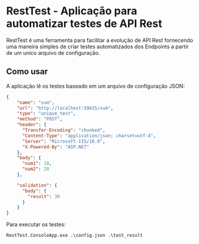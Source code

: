 # RestTest - Aplicação para automatizar testes de API Rest

RestTest é uma ferramenta para facilitar a evolução de API Rest fornecendo uma maneira simples de criar testes automatizados dos Endpoints a partir de um unico arquivo de configuração.

## Como usar
A aplicação lê os testes baseado em um arquivo de configuração JSON:
```json
{
    "name": "sum",
    "url": "http://localhost:59635/sum",
    "type": "unique_test",
    "method": "POST",
    "header": {
      "Transfer-Encoding": "chunked",
      "Content-Type": "application/json; charset=utf-8",
      "Server": "Microsoft-IIS/10.0",
      "X-Powered-By": "ASP.NET"
    },
    "body": {
      "num1": 10,
      "num2": 20
    },

    "validation": {
      "body": {
        "result": 30
      }
    }
}
  ```

Para executar os testes:
```
RestTest.ConsoleApp.exe .\config.json .\test_result
```
